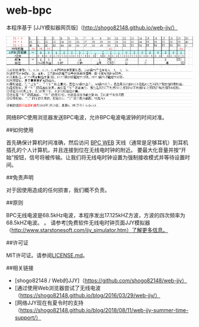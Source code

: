 # web-bpc

本程序基于 [JJY模拟器网页版]（http://shogo82148.github.io/web-jjy/）

![bpc](bpc.png)

网络BPC使用浏览器发送BPC电波，允许BPC电波电波钟的时间对准。

##如何使用

首先确保计算机时间准确，然后访问  [BPC WEB](http://202.141.176.2/web-bpc/) 
天线（通常是足够耳机）到耳机插孔的个人计算机，并且连接到位在无线电时钟的附近。
要最大化音量并按“开始”按钮，信号将被传输。让我们将无线电时钟设置为强制接收模式并等待设置时间。

##免责声明

对于因使用造成的任何损害，我们概不负责。

##原则

BPC无线电波是68.5kHz电波，本程序发出17.125kHZ方波，方波的四次频率为68.5kHZ电波。
。
请参考[免费软件无线电时钟页面JJY模拟器（http://www.starstonesoft.com/jjy_simulator.htm）了解更多信息。

##许可证

MIT许可证。请参阅[LICENSE.md](LICENSE.md)。

##相关链接

- [shogo82148 / Web的JJY]（https://github.com/shogo82148/web-jjy）
- [通过使用Web浏览器尝试了无线电波（https://shogo82148.github.io/blog/2016/03/29/web-jjy/）
- [网络JJY现在有夏令时的支持（https://shogo82148.github.io/blog/2018/08/11/web-jjy-summer-time-support/）

